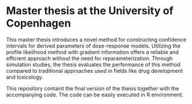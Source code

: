 # Master thesis at the University of Copenhagen

This master thesis introduces a novel method for constructing confidence intervals for derived parameters of dose-response models. Utilizing the profile likelihood method with gradient information offers a reliable and efficient approach without the need for reparameterization. Through simulation studies, the thesis evaluates the performance of this method compared to traditional approaches used in fields like drug development and toxicology. 

This repository containt the final version of the thesis together with the accompanying code. The code can be easily executed in R environment.

